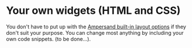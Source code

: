 # Your own widgets \(HTML and CSS\)

You don't have to put up with the [Ampersand built-in layout options](https://github.com/AmpersandTarski/prototype/tree/master/templates) if they don't suit your purpose. You can change most anything by including your own code snippets.  \(to be done...\). 


